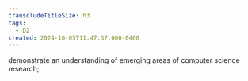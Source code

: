 ```yaml
---
transcludeTitleSize: h3
tags:
  - D2
created: 2024-10-05T11:47:37.000-0400
---
```

demonstrate an understanding of emerging areas of computer science research;